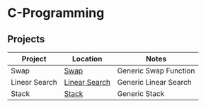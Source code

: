 # C-Programming

## Projects

| Project | Location | Notes |
|---------|----------|-------|
| Swap    | [Swap](https://github.com/Blackbird002/C-Programming/tree/master/Generic%20Swap) | Generic Swap Function |
| Linear Search | [Linear Search](https://github.com/Blackbird002/C-Programming/tree/master/Generic%20Linear%20Search) | Generic Linear Search |
| Stack | [Stack](/Generic%20Stack) | Generic Stack |
